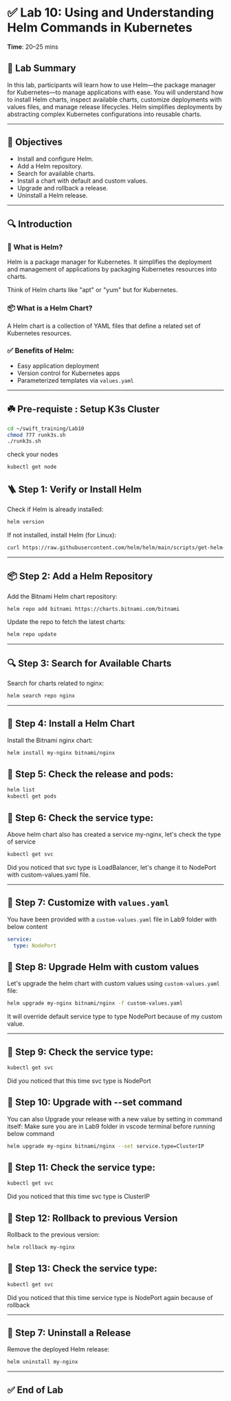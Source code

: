 
# ✅ Lab 10: Using and Understanding Helm Commands in Kubernetes

**Time**: 20–25 mins

## 🧠 Lab Summary
In this lab, participants will learn how to use Helm—the package manager for Kubernetes—to manage applications with ease. You will understand how to install Helm charts, inspect available charts, customize deployments with values files, and manage release lifecycles. Helm simplifies deployments by abstracting complex Kubernetes configurations into reusable charts.

---

## 🎯 Objectives
- Install and configure Helm.
- Add a Helm repository.
- Search for available charts.
- Install a chart with default and custom values.
- Upgrade and rollback a release.
- Uninstall a Helm release.

---

## 🔍 Introduction

### 🔧 What is Helm?
Helm is a package manager for Kubernetes. It simplifies the deployment and management of applications by packaging Kubernetes resources into charts.

Think of Helm charts like "apt" or "yum" but for Kubernetes.

### 📦 What is a Helm Chart?
A Helm chart is a collection of YAML files that define a related set of Kubernetes resources.

### ✅ Benefits of Helm:
- Easy application deployment
- Version control for Kubernetes apps
- Parameterized templates via `values.yaml`

---
## ☘️ Pre-requiste : Setup K3s Cluster
```bash
cd ~/swift_training/Lab10
chmod 777 runk3s.sh
./runk3s.sh
```

check your nodes
```bash
kubectl get node
```

## 🪜 Step 1: Verify or Install Helm

Check if Helm is already installed:

```bash
helm version
```

If not installed, install Helm (for Linux):

```bash
curl https://raw.githubusercontent.com/helm/helm/main/scripts/get-helm-3 | bash
```

---

## 📦 Step 2: Add a Helm Repository

Add the Bitnami Helm chart repository:

```bash
helm repo add bitnami https://charts.bitnami.com/bitnami
```

Update the repo to fetch the latest charts:

```bash
helm repo update
```

---

## 🔍 Step 3: Search for Available Charts

Search for charts related to nginx:

```bash
helm search repo nginx
```

---

## 🚀 Step 4: Install a Helm Chart

Install the Bitnami nginx chart:

```bash
helm install my-nginx bitnami/nginx
```

## 🚀 Step 5: Check the release and pods:

```bash
helm list
kubectl get pods
```

## 🚀 Step 6: Check the service type:

Above helm chart also has created a service my-nginx, let's check the type of service
```bash
kubectl get svc
```

Did you noticed that svc type is LoadBalancer, let's change it to NodePort with custom-values.yaml file.

---

## 🧰 Step 7: Customize with `values.yaml`

You have been provided with a `custom-values.yaml` file in Lab9 folder with below content

```yaml
service:
  type: NodePort
```

## 🧰 Step 8: Upgrade Helm with custom values

Let's upgrade the helm chart with custom values using `custom-values.yaml` file:

```bash
helm upgrade my-nginx bitnami/nginx -f custom-values.yaml
```

It will override default service type to type NodePort because of my custom value.

---

## 🚀 Step 9: Check the service type:

```bash
kubectl get svc
```

Did you noticed that this time svc type is NodePort



## 🔄 Step 10: Upgrade with --set command

You can also Upgrade your release with a new value by setting in command itself:
Make sure you are in Lab9 folder in vscode terminal before running below command

```bash
helm upgrade my-nginx bitnami/nginx --set service.type=ClusterIP
```

## 🚀 Step 11: Check the service type:

```bash
kubectl get svc
```

Did you noticed that this time svc type is ClusterIP

## 🔄 Step 12: Rollback to previous Version

Rollback to the previous version:

```bash
helm rollback my-nginx
```


## 🚀 Step 13: Check the service type:

```bash
kubectl get svc
```

Did you noticed that this time service type is NodePort again because of rollback

---

## 🧹 Step 7: Uninstall a Release

Remove the deployed Helm release:

```bash
helm uninstall my-nginx
```

---

## ✅ End of Lab
